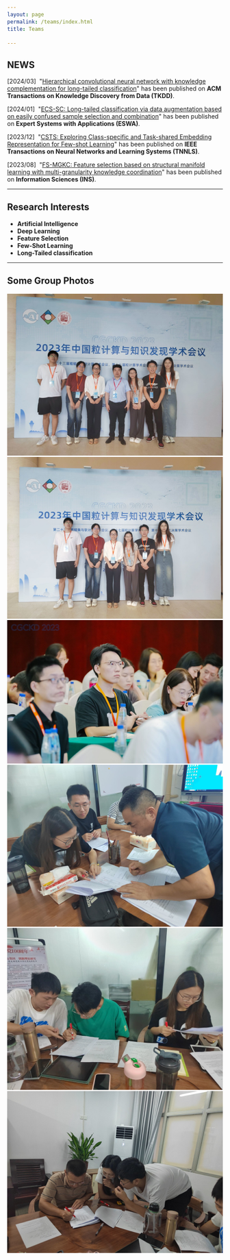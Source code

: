 ```yaml
---
layout: page
permalink: /teams/index.html
title: Teams

---
```


## NEWS

<p>[2024/03]&nbsp;&nbsp;"<u>Hierarchical convolutional neural network with knowledge complementation for long-tailed classification</u>" has been published on <b>ACM Transactions on Knowledge Discovery from Data (TKDD)</b>. <br />

<p>[2024/01]&nbsp;&nbsp;"<u>ECS-SC: Long-tailed classification via data augmentation based on easily confused sample selection and combination</u>" has been published on <b>Expert Systems with Applications (ESWA)</b>. <br />
<p>[2023/12]&nbsp;&nbsp;"<u>CSTS: Exploring Class-specific and Task-shared Embedding Representation for Few-shot Learning</u>" has been published on <b>IEEE Transactions on Neural Networks and Learning Systems (TNNLS)</b>. <br />

<p>[2023/08]&nbsp;&nbsp;"<u>FS-MGKC: Feature selection based on structural manifold learning with multi-granularity knowledge coordination</u>" has been published on <b>Information Sciences (INS)</b>. <br />

---

## Research Interests

- **Artificial Intelligence**
- **Deep Learning**
- **Feature Selection**
- **Few-Shot Learning**
- **Long-Tailed classification**

---

## Some Group Photos

<div class="third">
<img src="/images/huiyi1.jpg">
<img src="/images/huiyi3.jpg">
<img src="/images/huiyi2.jpg">
</div>

<div class="third">
<img src="/images/bianji1.jpg">
<img src="/images/bianji2.jpg">
<img src="/images/bianji3.jpg">
</div>
